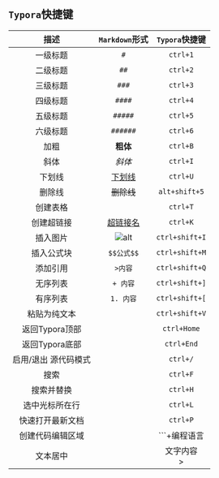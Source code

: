 ## `Typora`快捷键

|         描述         |     `Markdown`形式     |       `Typora`快捷键       |
| :------------------: | :--------------------: | :------------------------: |
|       一级标题       |          `#`           |          `ctrl+1`          |
|       二级标题       |          `##`          |          `ctrl+2`          |
|       三级标题       |         `###`          |          `ctrl+3`          |
|       四级标题       |         `####`         |          `ctrl+4`          |
|       五级标题       |        `#####`         |          `ctrl+5`          |
|       六级标题       |        `######`        |          `ctrl+6`          |
|         加粗         |        **粗体**        |          `ctrl+B`          |
|         斜体         |         *斜体*         |          `ctrl+I`          |
|        下划线        |     <u>下划线</u>      |          `ctrl+U`          |
|        删除线        |       ~~删除线~~       |       `alt+shift+5`        |
|       创建表格       |                        |          `ctrl+T`          |
|      创建超链接      | [超链接名](超链接地址) |          `ctrl+K`          |
|       插入图片       |    ![alt](图片地址)    |       `ctrl+shift+I`       |
|      插入公式块      |       `$$公式$$`       |       `ctrl+shift+M`       |
|       添加引用       |        `>内容`         |       `ctrl+shift+Q`       |
|       无序列表       |        `+ 内容`        |       `ctrl+shift+]`       |
|       有序列表       |       `1. 内容`        |       `ctrl+shift+[`       |
|     粘贴为纯文本     |                        |       `ctrl+shift+V`       |
|    返回Typora顶部    |                        |        `ctrl+Home`         |
|    返回Typora底部    |                        |         `ctrl+End`         |
| 启用/退出 源代码模式 |                        |          `ctrl+/`          |
|         搜索         |                        |          `ctrl+F`          |
|      搜索并替换      |                        |          `ctrl+H`          |
|    选中光标所在行    |                        |          `ctrl+L`          |
|   快速打开最新文档   |                        |          `ctrl+P`          |
|   创建代码编辑区域   |                        |        ```+编程语言        |
|       文本居中       |                        | <center>文字内容</center>> |

